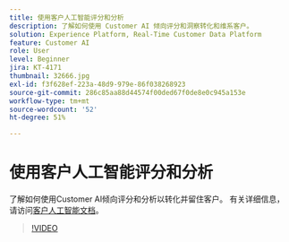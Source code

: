 ```yaml
---
title: 使用客户人工智能评分和分析
description: 了解如何使用 Customer AI 倾向评分和洞察转化和维系客户。
solution: Experience Platform, Real-Time Customer Data Platform
feature: Customer AI
role: User
level: Beginner
jira: KT-4171
thumbnail: 32666.jpg
exl-id: f3f628ef-223a-48d9-979e-86f038268923
source-git-commit: 286c85aa88d44574f00ded67f0de8e0c945a153e
workflow-type: tm+mt
source-wordcount: '52'
ht-degree: 51%

---
```


# 使用客户人工智能评分和分析

了解如何使用Customer AI倾向评分和分析以转化并留住客户。 有关详细信息，请访问[客户人工智能文档](https://experienceleague.adobe.com/docs/experience-platform/intelligent-services/customer-ai/overview.html?lang=zh-Hans)。

>[!VIDEO](https://video.tv.adobe.com/v/36591?learn=on&enablevpops&captions=chi_hans)

